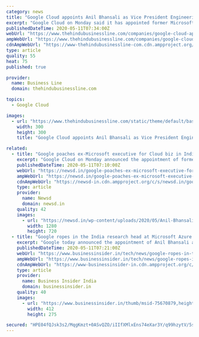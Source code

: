 ```yaml
---
category: news
title: "Google Cloud appoints Anil Bhansali as Vice President Engineering in India"
excerpt: "Google Cloud on Monday said it has appointed former Microsoft executive Anil Bhansali as Vice President of Engineering in India.He will coordinate all software development support efforts for Google C"
publishedDateTime: 2020-05-11T07:34:00Z
webUrl: "https://www.thehindubusinessline.com/companies/google-cloud-appoints-anil-bhansali-as-vice-president-engineering-in-india/article31555582.ece"
ampWebUrl: "https://www.thehindubusinessline.com/companies/google-cloud-appoints-anil-bhansali-as-vice-president-engineering-in-india/article31555582.ece/amp/"
cdnAmpWebUrl: "https://www-thehindubusinessline-com.cdn.ampproject.org/c/s/www.thehindubusinessline.com/companies/google-cloud-appoints-anil-bhansali-as-vice-president-engineering-in-india/article31555582.ece/amp/"
type: article
quality: 55
heat: 75
published: true

provider:
  name: Business Line
  domain: thehindubusinessline.com

topics:
  - Google Cloud

images:
  - url: "https://www.thehindubusinessline.com/static/theme/default/base/img/og-image.jpg"
    width: 300
    height: 300
    title: "Google Cloud appoints Anil Bhansali as Vice President Engineering in India"

related:
  - title: "Google poaches ex-Microsoft executive for Cloud biz in India"
    excerpt: "Google Cloud on Monday announced the appointment of former Microsoft executive Anil Bhansali as Vice President of Engineering. In his new role, Bhansali will coordinate all software development support efforts for Google Cloud in India."
    publishedDateTime: 2020-05-11T07:10:00Z
    webUrl: "https://newsd.in/google-poaches-ex-microsoft-executive-for-cloud-biz-in-india/"
    ampWebUrl: "https://newsd.in/google-poaches-ex-microsoft-executive-for-cloud-biz-in-india/amp/"
    cdnAmpWebUrl: "https://newsd-in.cdn.ampproject.org/c/s/newsd.in/google-poaches-ex-microsoft-executive-for-cloud-biz-in-india/amp/"
    type: article
    provider:
      name: Newsd
      domain: newsd.in
    quality: 42
    images:
      - url: "https://newsd.in/wp-content/uploads/2020/05/Anil-Bhansali-1.jpg"
        width: 1280
        height: 720
  - title: "Google ropes in the India research head at Microsoft Azure's cloud division"
    excerpt: "Google today announced the appointment of Anil Bhansali as the VP of Engineering for Google Cloud in India. Bhansali comes in at Google after a 28-year stint at Microsoft, where h"
    publishedDateTime: 2020-05-11T07:21:00Z
    webUrl: "https://www.businessinsider.in/tech/news/google-ropes-in-the-india-research-head-at-microsoft-azures-cloud-division/articleshow/75670872.cms"
    ampWebUrl: "https://www.businessinsider.in/tech/news/google-ropes-in-the-india-research-head-at-microsoft-azures-cloud-division/amp_articleshow/75670872.cms"
    cdnAmpWebUrl: "https://www-businessinsider-in.cdn.ampproject.org/c/s/www.businessinsider.in/tech/news/google-ropes-in-the-india-research-head-at-microsoft-azures-cloud-division/amp_articleshow/75670872.cms"
    type: article
    provider:
      name: Business Insider India
      domain: businessinsider.in
    quality: 40
    images:
      - url: "https://www.businessinsider.in/thumb/msid-75670879,height-275,width-412,imgsize-58449/tech/news/google-ropes-in-the-india-research-head-at-microsoft-azures-cloud-division/google-cloud.jpg"
        width: 412
        height: 275

secured: "HPE04fQJsk3s2/MqgKmzt+0ASvQZO/iIIfXMlxEns74eXar3Y/q99hzytV/5scCVY3D/DR2gaEBdljUdEl5/p5G9Nt+AIKgyWphXKmbrwBJ2b3xL0PgpK99snok8KsLEQzIxHDGYbpK/mvGDH1Hm211qSXksu++YPolkkF+gKTeAa91XVW6WcuyHZpD7Pun1DNDlCPKPeVnlzFbx4zX9KDUwVavY7jDX0dG22znhiGjoMqgcJ8Xuok8wWQh4cOuUbHMzxTiQFNg3SNCeFZIFALNnIP+oCnDKuKK8E9vq2galfDyHAIiA690CWm/gxDwV;+wktRMICDSRIGuCczFLMWQ=="
---
```



